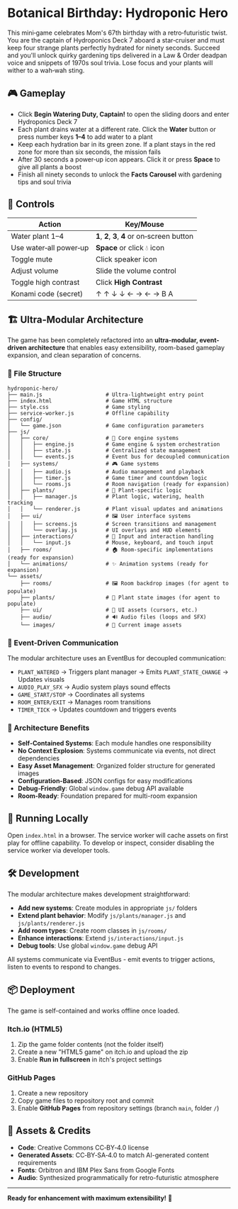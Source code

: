 # Botanical Birthday: Hydroponic Hero

This mini‑game celebrates Mom's 67th birthday with a retro‑futuristic twist. You are the captain of Hydroponics Deck 7 aboard a star‑cruiser and must keep four strange plants perfectly hydrated for ninety seconds. Succeed and you'll unlock quirky gardening tips delivered in a Law & Order deadpan voice and snippets of 1970s soul trivia. Lose focus and your plants will wither to a wah‑wah sting.

## 🎮 Gameplay

* Click **Begin Watering Duty, Captain!** to open the sliding doors and enter Hydroponics Deck 7
* Each plant drains water at a different rate. Click the **Water** button or press number keys **1–4** to add water to a plant
* Keep each hydration bar in its green zone. If a plant stays in the red zone for more than six seconds, the mission fails
* After 30 seconds a power‑up icon appears. Click it or press **Space** to give all plants a boost
* Finish all ninety seconds to unlock the **Facts Carousel** with gardening tips and soul trivia

## 🎯 Controls

| Action                | Key/Mouse          |
|----------------------|--------------------|
| Water plant 1–4      | **1**, **2**, **3**, **4** or on‑screen button |
| Use water‑all power‑up| **Space** or click 💧 icon |
| Toggle mute          | Click speaker icon |
| Adjust volume        | Slide the volume control |
| Toggle high contrast | Click **High Contrast** |
| Konami code (secret) | ↑ ↑ ↓ ↓ ← → ← → B A |

## 🏗️ Ultra-Modular Architecture

The game has been completely refactored into an **ultra-modular, event-driven architecture** that enables easy extensibility, room-based gameplay expansion, and clean separation of concerns.

### 📂 File Structure
```
hydroponic-hero/
├── main.js                    # Ultra-lightweight entry point
├── index.html                 # Game HTML structure
├── style.css                  # Game styling
├── service-worker.js          # Offline capability
├── config/
│   └── game.json              # Game configuration parameters
├── js/
│   ├── core/                  # 🔧 Core engine systems
│   │   ├── engine.js          # Game engine & system orchestration
│   │   ├── state.js           # Centralized state management
│   │   └── events.js          # Event bus for decoupled communication
│   ├── systems/               # 🎮 Game systems
│   │   ├── audio.js           # Audio management and playback
│   │   ├── timer.js           # Game timer and countdown logic
│   │   └── rooms.js           # Room navigation (ready for expansion)
│   ├── plants/                # 🌱 Plant-specific logic
│   │   ├── manager.js         # Plant logic, watering, health tracking
│   │   └── renderer.js        # Plant visual updates and animations
│   ├── ui/                    # 🖼️ User interface systems
│   │   ├── screens.js         # Screen transitions and management
│   │   └── overlay.js         # UI overlays and HUD elements
│   ├── interactions/          # 🎯 Input and interaction handling
│   │   └── input.js           # Mouse, keyboard, and touch input
│   ├── rooms/                 # 🏠 Room-specific implementations (ready for expansion)
│   └── animations/            # ✨ Animation systems (ready for expansion)
└── assets/
    ├── rooms/                 # 🖼️ Room backdrop images (for agent to populate)
    ├── plants/                # 🌿 Plant state images (for agent to populate)
    ├── ui/                    # 🎨 UI assets (cursors, etc.)
    ├── audio/                 # 🔊 Audio files (loops and SFX)
    └── images/                # 📸 Current image assets
```

### 🔄 Event-Driven Communication
The modular architecture uses an EventBus for decoupled communication:
- `PLANT_WATERED` → Triggers plant manager → Emits `PLANT_STATE_CHANGE` → Updates visuals
- `AUDIO_PLAY_SFX` → Audio system plays sound effects  
- `GAME_START/STOP` → Coordinates all systems
- `ROOM_ENTER/EXIT` → Manages room transitions
- `TIMER_TICK` → Updates countdown and triggers events

### 🎯 Architecture Benefits
- **Self-Contained Systems**: Each module handles one responsibility
- **No Context Explosion**: Systems communicate via events, not direct dependencies
- **Easy Asset Management**: Organized folder structure for generated images
- **Configuration-Based**: JSON configs for easy modifications
- **Debug-Friendly**: Global `window.game` debug API available
- **Room-Ready**: Foundation prepared for multi-room expansion

## 🚀 Running Locally

Open `index.html` in a browser. The service worker will cache assets on first play for offline capability. To develop or inspect, consider disabling the service worker via developer tools.

## 🛠️ Development

The modular architecture makes development straightforward:

- **Add new systems**: Create modules in appropriate `js/` folders
- **Extend plant behavior**: Modify `js/plants/manager.js` and `js/plants/renderer.js`
- **Add room types**: Create room classes in `js/rooms/`
- **Enhance interactions**: Extend `js/interactions/input.js`
- **Debug tools**: Use global `window.game` debug API

All systems communicate via EventBus - emit events to trigger actions, listen to events to respond to changes.

## 📦 Deployment

The game is self-contained and works offline once loaded.

### Itch.io (HTML5)
1. Zip the game folder contents (not the folder itself)
2. Create a new "HTML5 game" on itch.io and upload the zip
3. Enable **Run in fullscreen** in itch's project settings

### GitHub Pages
1. Create a new repository
2. Copy game files to repository root and commit
3. Enable **GitHub Pages** from repository settings (branch `main`, folder `/`)

## 📄 Assets & Credits

- **Code**: Creative Commons CC‑BY‑4.0 license
- **Generated Assets**: CC‑BY‑SA‑4.0 to match AI-generated content requirements
- **Fonts**: Orbitron and IBM Plex Sans from Google Fonts
- **Audio**: Synthesized programmatically for retro-futuristic atmosphere

---

**Ready for enhancement with maximum extensibility!** 🚀
